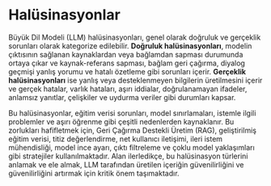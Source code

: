 # Halüsinasyonlar

Büyük Dil Modeli (LLM) halüsinasyonları, genel olarak doğruluk ve gerçeklik sorunları olarak kategorize edilebilir. **Doğruluk halüsinasyonları**, modelin çıktısının sağlanan kaynaklardan veya bağlamdan sapması durumunda ortaya çıkar ve kaynak-referans sapması, bağlam geri çağırma, diyalog geçmişi yanlış yorumu ve hatalı özetleme gibi sorunları içerir. **Gerçeklik halüsinasyonları** ise yanlış veya desteklenmeyen bilgilerin üretilmesini içerir ve gerçek hatalar, varlık hataları, aşırı iddialar, doğrulanamayan ifadeler, anlamsız yanıtlar, çelişkiler ve uydurma veriler gibi durumları kapsar.

Bu halüsinasyonlar, eğitim verisi sorunları, model sınırlamaları, istemle ilgili problemler ve aşırı öğrenme gibi çeşitli nedenlerden kaynaklanır. Bu zorlukları hafifletmek için, Geri Çağırma Destekli Üretim (RAG), geliştirilmiş eğitim verisi, titiz değerlendirme, net kullanıcı iletişimi, ileri istem mühendisliği, model ince ayarı, çıktı filtreleme ve çoklu model yaklaşımları gibi stratejiler kullanılmaktadır. Alan ilerledikçe, bu halüsinasyon türlerini anlamak ve ele almak, LLM tarafından üretilen içeriğin güvenilirliğini ve güvenilirliğini artırmak için kritik önem taşımaktadır.
